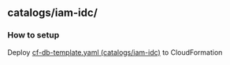 ## catalogs/iam-idc/

### How to setup

Deploy [cf-db-template.yaml (catalogs/iam-idc)](./cf-db-template.yaml) to CloudFormation
